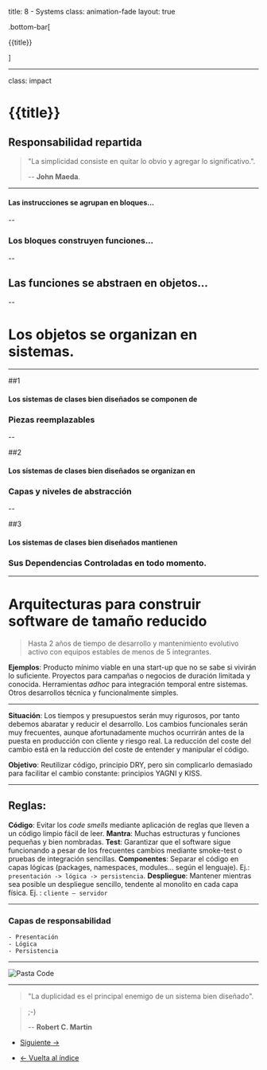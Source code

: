 title: 8 - Systems
class: animation-fade
layout: true

.bottom-bar[

{{title}}

]

---

class: impact

# {{title}}

## Responsabilidad repartida

> "La simplicidad consiste en quitar lo obvio y agregar lo significativo.".
>
> -- **John Maeda**.

---

#### Las instrucciones se agrupan en bloques...

--

### Los bloques construyen funciones...

--

## Las funciones se abstraen en objetos...

--

# Los objetos se organizan en sistemas.

---


##1

#### Los sistemas de clases bien diseñados se componen de

### Piezas reemplazables

--

##2

#### Los sistemas de clases bien diseñados se organizan en

### Capas y niveles de abstracción

--

##3

#### Los sistemas de clases bien diseñados mantienen

### Sus Dependencias Controladas en todo momento.


---

# Arquitecturas para construir software de tamaño reducido

>Hasta 2 años de tiempo de desarrollo y mantenimiento evolutivo activo con equipos estables de menos de 5 integrantes.

**Ejemplos**: Producto mínimo viable en una start-up que no se sabe si vivirán lo suficiente. Proyectos para campañas o negocios de duración limitada y conocida. Herramientas _adhoc_ para integración temporal entre sistemas. Otros desarrollos técnica y funcionalmente simples.

---

**Situación**: Los tiempos y presupuestos serán muy rigurosos, por tanto debemos abaratar y reducir el desarrollo. Los cambios funcionales serán muy frecuentes, aunque afortunadamente muchos ocurrirán antes de la puesta en producción con cliente y riesgo real. La reducción del coste del cambio está en la reducción del coste de entender y manipular el código.

**Objetivo**: Reutilizar código, principio DRY, pero sin complicarlo demasiado para facilitar el cambio constante: principios YAGNI y KISS.

---

## Reglas:

**Código**: Evitar los _code smells_ mediante aplicación de reglas que lleven a un código limpio fácil de leer.
**Mantra**: Muchas estructuras y funciones pequeñas y bien nombradas.
**Test**: Garantizar que el software sigue funcionando a pesar de los frecuentes cambios mediante smoke-test o pruebas de integración sencillas.
**Componentes**: Separar el código en capas lógicas (packages, namespaces, modules… según el lenguaje). Ej.: `presentación -> lógica -> persistencia`.
**Despliegue**: Mantener mientras sea posible un despliegue sencillo, tendente al monolito en cada capa física. Ej. : `cliente — servidor`

---

### Capas de responsabilidad

    - Presentación
    - Lógica
    - Persistencia



---

![Pasta Code](./assets/pasta_code.jpg)

---

> "La duplicidad es el principal enemigo de un sistema bien diseñado".

> ;-)
>
> -- **Robert C. Martin**

- [Siguiente ->](./9-factories.html)

- [<- Vuelta al índice ](./)

